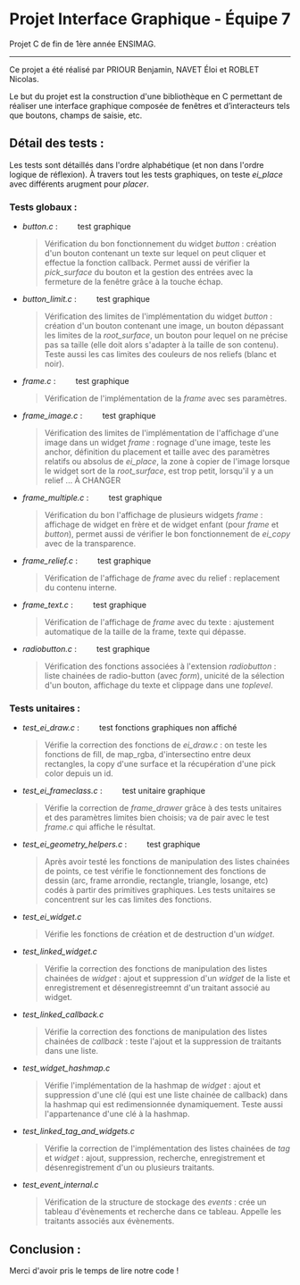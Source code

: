 # Projet Interface Graphique - Équipe 7

Projet C de fin de 1ère année ENSIMAG. 
*** ***

Ce projet a été réalisé par PRIOUR Benjamin, NAVET Éloi et ROBLET Nicolas.

Le but du projet est la construction d'une bibliothèque en C permettant de réaliser une interface graphique composée de fenêtres et d’interacteurs tels que boutons, champs de saisie, etc.


## Détail des tests :

Les tests sont détaillés dans l'ordre alphabétique (et non dans l'ordre logique de réflexion).
À travers tout les tests graphiques, on teste _ei_place_ avec différents arugment pour _placer_.

### Tests globaux :

* *button.c* : &emsp;&emsp; test graphique
	> Vérification du bon fonctionnement du widget _button_ : création d'un bouton contenant un texte sur lequel on peut cliquer et effectue la fonction callback. Permet aussi de vérifier la _pick_surface_ du bouton et la gestion des entrées avec la fermeture de la fenêtre grâce à la touche échap.

* *button_limit.c* : &emsp;&emsp; test graphique
	> Vérification des limites de l'implémentation du widget _button_ : création d'un bouton contenant une image, un bouton dépassant les limites de la _root_surface_, un bouton pour lequel on ne précise pas sa taille (elle doit alors s'adapter à la taille de son contenu). Teste aussi les cas limites des couleurs de nos reliefs (blanc et noir).

* *frame.c* : &emsp;&emsp; test graphique
	> Vérification de l'implémentation de la _frame_ avec ses paramètres.

* *frame_image.c* : &emsp;&emsp; test graphique
	> Vérification des limites de l'implémentation de l'affichage d'une image dans un widget _frame_ : rognage d'une image, teste les anchor, définition du placement et taille avec des paramètres relatifs ou absolus de _ei_place_, la zone à copier de l'image lorsque le widget sort de la _root_surface_, est trop petit, lorsqu'il y a un relief ... À CHANGER

* *frame_multiple.c* : &emsp;&emsp; test graphique
	> Vérification du bon l'affichage de plusieurs widgets _frame_ : affichage de widget en frère et de widget enfant (pour _frame_ et _button_), permet aussi de vérifier le bon fonctionnement de _ei_copy_ avec de la transparence.

* *frame_relief.c* : &emsp;&emsp; test graphique
	> Vérification de l'affichage de _frame_ avec du relief : replacement du contenu interne.

* *frame_text.c* : &emsp;&emsp; test graphique
	> Vérification de l'affichage de _frame_ avec du texte : ajustement automatique de la taille de la frame, texte qui dépasse.

* *radiobutton.c* : &emsp;&emsp; test graphique
	> Vérification des fonctions associées à l'extension _radiobutton_ : liste chainées de radio-button (avec _form_), unicité de la sélection d'un bouton, affichage du texte et clippage dans une _toplevel_.

### Tests unitaires : 

* *test_ei_draw.c* : &emsp;&emsp; test fonctions graphiques non affiché
	> Vérifie la correction des fonctions de *ei_draw.c* : on teste les fonctions de fill, de map_rgba, d'intersectino entre deux rectangles, la copy d'une surface et la récupération d'une pick color depuis un id.

* *test_ei_frameclass.c* : &emsp;&emsp; test unitaire graphique 
	> Vérifie la correction de _frame_drawer_ grâce à des tests unitaires et des paramètres limites bien choisis; va de pair avec le test *frame.c* qui affiche le résultat.

* *test_ei_geometry_helpers.c* : &emsp;&emsp; test graphique
	> Après avoir testé les fonctions de manipulation des listes chainées de points, ce test vérifie le fonctionnement des fonctions de dessin (arc, frame arrondie, rectangle, triangle, losange, etc) codés à partir des primitives graphiques. Les tests unitaires se concentrent sur les cas limites des fonctions.

* *test_ei_widget.c*
	> Vérifie les fonctions de création et de destruction d'un _widget_.

* *test_linked_widget.c*
	> Vérifie la correction des fonctions de manipulation des listes chainées de _widget_ : ajout et suppression d'un _widget_ de la liste et enregistrement et désenregistreemnt d'un traitant associé au widget.

* *test_linked_callback.c*
	> Vérifie la correction des fonctions de manipulation des listes chainées de _callback_ : teste l'ajout et la suppression de traitants dans une liste.

* *test_widget_hashmap.c*
	> Vérifie l'implémentation de la hashmap de _widget_ : ajout et suppression d'une clé (qui est une liste chainée de callback) dans la hashmap qui est redimensionnée dynamiquement. Teste aussi l'appartenance d'une clé à la hashmap. 

* *test_linked_tag_and_widgets.c* 
	> Vérifie la correction de l'implémentation des listes chainées de _tag_ et _widget_ : ajout, suppression, recherche, enregistrement et désenregistrement d'un ou plusieurs traitants.

* *test_event_internal.c*
	> Vérification de la structure de stockage des _events_ : crée un tableau d'évènements et recherche dans ce tableau. Appelle les traitants associés aux évènements.

## Conclusion :
Merci d'avoir pris le temps de lire notre code !